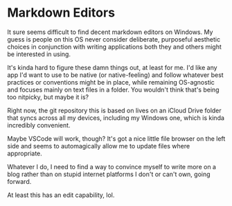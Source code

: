# Markdown Editors

It sure seems difficult to find decent markdown editors on Windows. My guess is people on this OS never consider deliberate, purposeful aesthetic choices in conjunction with writing applications both they and others might be interested in using.

It's kinda hard to figure these damn things out, at least for me. I'd like any app I'd want to use to be native (or native-feeling) and follow whatever best practices or conventions might be in place, while remaining OS-agnostic and focuses mainly on text files in a folder. You wouldn't think that's being too nitpicky, but maybe it is?

Right now, the git repository this is based on lives on an iCloud Drive folder that syncs across all my devices, including my Windows one, which is kinda incredibly convenient.

Maybe VSCode will work, though? It's got a nice little file browser on the left side and seems to automagically allow me to update files where appropriate.

Whatever I do, I need to find a way to convince myself to write more on a blog rather than on stupid internet platforms I don't or can't own, going forward.

At least this has an edit capability, lol.